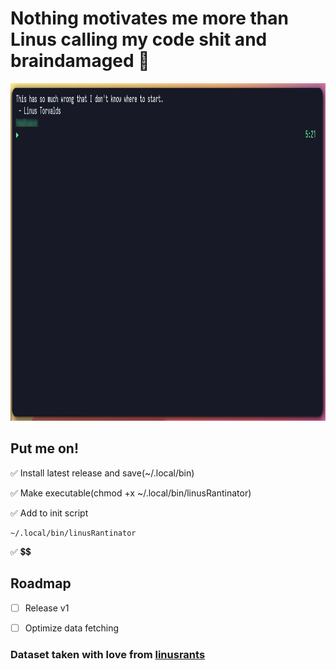 # Nothing motivates me more than Linus calling my code shit and braindamaged 🌟

<img src="./assets/showcase1.png" alt="showcase 1" width="900" height="540">

## Put me on!
✅ Install latest release and save(~/.local/bin)

✅ Make executable(chmod +x ~/.local/bin/linusRantinator)

✅ Add to init script
```(bash)
~/.local/bin/linusRantinator
```

✅ 💲💲

## Roadmap

- [ ] Release v1

- [ ] Optimize data fetching

### Dataset taken with love from [linusrants](https://github.com/corollari/linusrants)